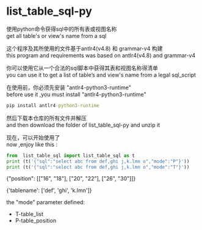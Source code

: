 # list_table_sql-py
使用python命令获得sql中的所有表或视图名称  
get all table's or view's name from a sql

这个程序及其所使用的文件基于antlr4(v4.8) 和 grammar-v4 构建  
this program and requirements was based on antlr4(v4.8) and grammar-v4 

你可以使用它从一个合法的sql脚本中获得其表和视图名称得清单  
you can use it to get a list of table’s and view's name  from a legal sql_script  

在使用前，你必须先安装 "antlr4-python3-runtime"   
before use it ,you must install "antlr4-python3-runtime"  

```bat
pip install antlr4-python3-runtime  
```
然后下载本仓库的所有文件并解压  
and then download the folder of list_table_sql-py and unzip it

现在，可以开始使用了  
now ,enjoy like this :  

```python
from  list_table_sql import list_table_sql as t
print (t('{"sql":"select abc from def,ghi j,k.lmn o","mode":"P"}'))
print (t('{"sql":"select abc from def,ghi j,k.lmn o","mode":"T"}'))
```

{"position": [["16", "18"], ["20", "22"], ["26", "30"]]}  

{'tablename': ['def', 'ghi', 'k.lmn']}  


the "mode" parameter defined:  
- T-table_list  
- P-table_position  
